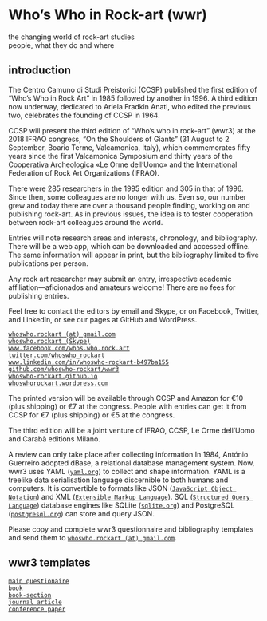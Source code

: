 # Who’s Who in Rock-art (wwr)

the changing world of rock-art studies  
people, what they do and where

## introduction

The Centro Camuno di Studi Preistorici (CCSP) published the
first edition of “Who’s Who in Rock Art” in 1985 followed by
another in 1996. A third edition now underway, dedicated to
Ariela Fradkin Anati, who edited the previous two, celebrates
the founding of CCSP in 1964.

CCSP will present the third edition of “Who’s who in rock-art”
(wwr3) at the 2018 IFRAO congress, “On the Shoulders of Giants”
(31 August to 2 September, Boario Terme, Valcamonica, Italy),
which commemorates fifty years since the first Valcamonica
Symposium and thirty years of the Cooperativa Archeologica
«Le Orme dell’Uomo» and the International Federation of Rock
Art Organizations (IFRAO).

There were 285 researchers in the 1995 edition and 305 in that
of 1996. Since then, some colleagues are no longer with us.
Even so, our number grew and today there are over a thousand
people finding, working on and publishing rock-art. As in
previous issues, the idea is to foster cooperation between
rock-art colleagues around the world.

Entries will note research areas and interests, chronology, and
bibliography. There will be a web app, which can be downloaded
and accessed offline. The same information will appear in print,
but the bibliography limited to five publications per person.

Any rock art researcher may submit an entry, irrespective
academic affiliation—aficionados and amateurs welcome!
There are no fees for publishing entries.

Feel free to contact the editors by email and Skype, or on
Facebook, Twitter, and LinkedIn, or see our pages at GitHub
and WordPress.

[`whoswho.rockart (at) gmail.com`](mailto:whoswho.rockart)  
[`whoswho.rockart (Skype)`](https://go.skype.com/sfw)  
[`www.facebook.com/whos.who.rock.art`](https://www.facebook.com/whos.who.rock.art/)  
[`twitter.com/whoswho_rockart`](https://twitter.com/whoswho_rockart/)  
[`www.linkedin.com/in/whoswho-rockart-b497ba155`](https://www.linkedin.com/in/whoswho-rockart-b497ba155/)  
[`github.com/whoswho-rockart/wwr3`](https://github.com/whoswho-rockart/wwr3)  
[`whoswho-rockart.github.io`](https://whoswho-rockart.github.io)  
[`whoswhorockart.wordpress.com`](https://whoswhorockart.wordpress.com/about/)

The printed version will be available through CCSP and Amazon
for €10 (plus shipping) or €7 at the congress. People with
entries can get it from CCSP for €7 (plus shipping) or €5 at
the congress.

The third edition will be a joint venture of IFRAO, CCSP,
Le Orme dell’Uomo and Carabà editions Milano.

A review can only take place after collecting information.In 1984,
António Guerreiro adopted dBase, a relational database management system.
Now, wwr3 uses YAML ([`yaml.org`](http://yaml.org/)) to collect and shape
information. YAML is a treelike data serialisation language discernible
to both humans and computers. It is convertible to formats like JSON
([`JavaScript Object Notation`](http://json.org/)) and XML
([`Extensible Markup Language`](https://en.wikipedia.org/wiki/XML)).
SQL ([`Structured Query Language`](https://en.wikipedia.org/wiki/SQL))
database engines like SQLite ([`sqlite.org`](http://yaml.org/)) and
PostgreSQL ([`postgresql.org`](https://www.postgresql.org/)) can store
and query JSON.

Please copy and complete wwr3 questionnaire and bibliography templates and
send them to [`whoswho.rockart (at) gmail.com`](mailto:whoswho.rockart).

## wwr3 templates

[`main questionaire`](main.yaml)  
[`book`](book.yaml)  
[`book-section`](book-section.yaml)  
[`journal article`](journal-article.yaml)  
[`conference paper`](conference-paper.yaml)  


